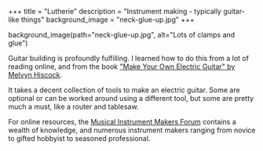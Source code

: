 +++
title = "Lutherie"
description = "Instrument making - typically guitar-like things"
background_image = "neck-glue-up.jpg"
+++

background_image(path="neck-glue-up.jpg", alt="Lots of clamps and glue")

Guitar building is profoundly fulfilling. I learned how to do this from a lot of reading online,
and from the book ["Make Your Own Electric Guitar" by Melvyn Hiscock](http://www.melvynhiscock.com/the-book/).

It takes a decent collection of tools to make an electric guitar. Some are optional or can be worked around using a different tool,
but some are pretty much a must, like a router and tablesaw.

For online resources, the [Musical Instrument Makers Forum]("https://mimf.com") contains a wealth of knowledge,
and numerous instrument makers ranging from novice to gifted hobbyist to seasoned professional.

